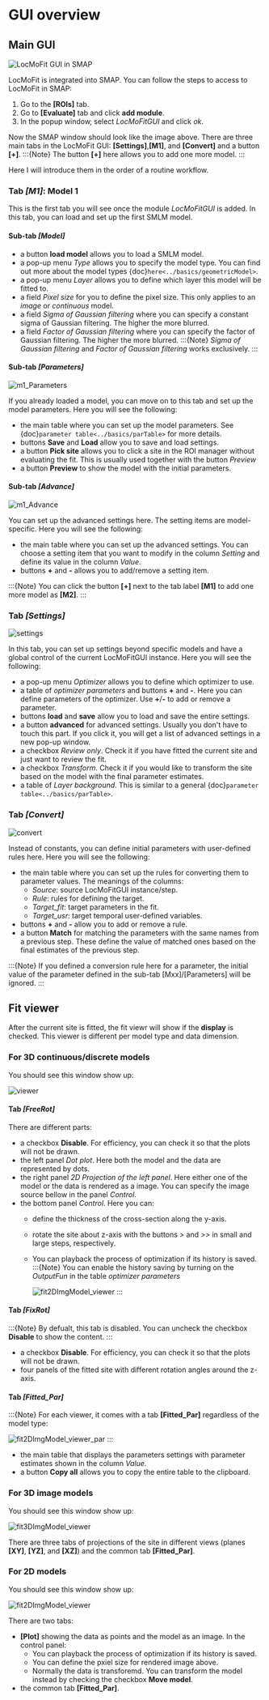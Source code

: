 # GUI overview
## Main GUI
![LocMoFit GUI in SMAP](../images/overview.PNG)

LocMoFit is integrated into SMAP. You can follow the steps to access to LocMoFit in SMAP:
1. Go to the **[ROIs]** tab.
2. Go to **[Evaluate]** tab and click **add module**.
3. In the popup window, select _LocMoFitGUI_ and click *ok*.

Now the SMAP window should look like the image above.
There are three main tabs in the LocMoFit GUI: **[Settings]**,**[M1]**, and **[Convert]** and a button **[+]**.
:::{Note}
 The button **[+]** here allows you to add one more model.
:::

Here I will introduce them in the order of a routine workflow.

### Tab _[M1]_: Model 1
This is the first tab you will see once the module _LocMoFitGUI_ is added.
In this tab, you can load and set up the first SMLM model.

#### Sub-tab _[Model]_
 * a button **load model** allows you to load a SMLM model.
 * a pop-up menu _Type_ allows you to specify the model type. You can find out more about the model types {doc}`here<../basics/geometricModel>`.
 * a pop-up menu _Layer_ allows you to define which layer this model will be fitted to.
 * a field _Pixel size_ for you to define the pixel size. This only applies to an _image_ or _continuous_ model.
 * a field _Sigma of Gaussian filtering_ where you can specify a constant sigma of Gaussian filtering. The higher the more blurred.
 * a field _Factor of Gaussian filtering_ where you can specify the factor of Gaussian filtering. The higher the more blurred.
:::{Note}
 _Sigma of Gaussian filtering_ and _Factor of Gaussian filtering_ works exclusively.
:::

#### Sub-tab _[Parameters]_
![m1_Parameters](../images/m1_Parameters.PNG)

If you already loaded a model, you can move on to this tab and set up the model parameters.
Here you will see the following:
 * the main table where you can set up the model parameters. See {doc}`parameter table<../basics/parTable>` for more details.
 * buttons **Save** and **Load** allow you to save and load settings.
 * a button **Pick site** allows you to click a site in the ROI manager without evaluating the fit. This is usually used together with the button _Preview_
 * a button **Preview** to show the model with the initial parameters.
 
#### Sub-tab _[Advance]_
![m1_Advance](../images/m1_Advance.PNG)

You can set up the advanced settings here. The setting items are model-specific.
Here you will see the following:
 * the main table where you can set up the advanced settings. You can choose a setting item that you want to modify in the column _Setting_ and define its value in the column _Value_.
 * buttons **+** and **-** allows you to add/remove a setting item.

:::{Note}
 You can click the button **[+]** next to the tab label **[M1]** to add one more model as **[M2]**.
:::

### Tab _[Settings]_
![settings](../images/overview_settings.PNG)

In this tab, you can set up settings beyond specific models and have a global control of the current LocMoFitGUI instance.
Here you will see the following:
 * a pop-up menu _Optimizer_ allows you to define which optimizer to use.
 * a table of _optimizer parameters_ and buttons **+** and **-**. Here you can define parameters of the optimizer. Use **+**/**-** to add or remove a parameter.
 * buttons **load** and **save** allow you to load and save the entire settings.
 * a button **advanced** for advanced settings. Usually you don't have to touch this part. If you click it, you will get a list of advanced settings in a new pop-up window.
 * a checkbox _Review only_. Check it if you have fitted the current site and just want to review the fit.
 * a checkbox _Transform_. Check it if you would like to transform the site based on the model with the final parameter estimates.
 * a table of _Layer background_. This is similar to a general {doc}`parameter table<../basics/parTable>`.

### Tab _[Convert]_
![convert](../images/overview_convert.PNG)

Instead of constants, you can define initial parameters with user-defined rules here.
Here you will see the following:
 * the main table where you can set up the rules for converting them to parameter values. The meanings of the columns:
    * _Source_: source LocMoFitGUI instance/step.
	* _Rule_: rules for defining the target.
	* _Target_fit_: target parameters in the fit.
	* _Target_usr_: target temporal user-defined variables.
 * buttons **+** and **-** allow you to add or remove a rule.
 * a button **Match** for matching the parameters with the same names from a previous step. These define the value of matched ones based on the final estimates of the previous step.
 
:::{Note}
 If you defined a conversion rule here for a parameter, the initial value of the parameter defined in the sub-tab [Mxx]/[Parameters] will be ignored.
:::

## Fit viewer
After the current site is fitted, the fit viewr will show if the **display** is checked.
This viewer is different per model type and data dimension.

### For 3D continuous/discrete models
You should see this window show up:

![viewer](../images/fit3DFunModel_viewer.PNG)

#### Tab _[FreeRot]_
There are different parts:
* a checkbox **Disable**. For efficiency, you can check it so that the plots will not be drawn.
* the left panel _Dot plot_. Here both the model and the data are represented by dots.
* the right panel _2D Projection of the left panel_. Here either one of the model or the data is rendered as a image. You can specify the image source bellow in the panel _Control_.
* the bottom panel _Control_. Here you can:
   * define the thickness of the cross-section along the y-axis.
   * rotate the site about z-axis with the buttons *>* and *>>* in small and large steps, respectively.
   * You can playback the process of optimization if its history is saved.
      :::{Note}
      You can enable the history saving by turning on the _OutputFun_ in the table _optimizer parameters_
	  
	  ![fit2DImgModel_viewer](../images/OutputFun_on.PNG)
      :::

#### Tab _[FixRot]_
:::{Note}
By defualt, this tab is disabled. You can uncheck the checkbox **Disable** to show the content.
:::
* a checkbox **Disable**. For efficiency, you can check it so that the plots will not be drawn.
* four panels of the fitted site with different rotation angles around the z-axis.

#### Tab _[Fitted_Par]_
:::{Note}
For each viewer, it comes with a tab **[Fitted_Par]** regardless of the model type:

![fit2DImgModel_viewer_par](../images/fit2DImgModel_viewer_par.PNG)
:::
* the main table that displays the parameters settings with parameter estimates shown in the column _Value_.
* a button **Copy all** allows you to copy the entire table to the clipboard.

### For 3D image models
You should see this window show up:

![fit3DImgModel_viewer](../images/fit3DImgModel_viewer.PNG)

There are three tabs of projections of the site in different views (planes **[XY]**, **[YZ]**, and **[XZ]**) and the common tab **[Fitted_Par]**.

### For 2D models
You should see this window show up:

![fit2DImgModel_viewer](../images/fit2DImgModel_viewer.PNG)

There are two tabs:
* **[Plot]** showing the data as points and the model as an image. In the control panel:
   * You can playback the process of optimization if its history is saved.
   * You can define the pxiel size for rendered image above.
   * Normally the data is transforemd. You can transform the model instead by checking the checkbox **Move model**.
* the common tab **[Fitted_Par]**.